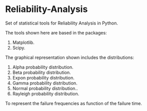 # Reliability-Analysis

Set of statistical tools for Reliability Analysis in Python.

The tools shown here are based in the packages:

 1) Matplotlib.
 2) Scipy.

The graphical representation shown includes the distributions:

 1) Alpha probability distribution.
 2) Beta probability distribution.
 3) Expon probability distribution.
 4) Gamma probability distribution.
 5) Normal probability distribution..
 6) Rayleigh probability distribution.

To represent the failure frequencies as function of the failure time. 
